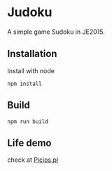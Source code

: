 

# Judoku

A simple game Sudoku in JE2015.

## Installation

Install with node

```
npm install
```
## Build

```
npm run build
```
## Life demo

check at [Picios.pl](http://picios.pl/judoku)
